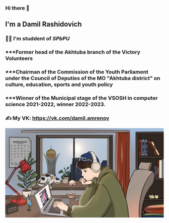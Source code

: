 ### Hi there 👋

## I'm a Damil Rashidovich ##

### 👨‍🎓 I'm studdent of *SPbPU* ###
### ***Former head of the Akhtuba branch of the Victory Volunteers ###
### ***Chairman of the Commission of the Youth Parliament under the Council of Deputies of the MO "Akhtuba district" on culture, education, sports and youth policy ###
### ***Winner of the Municipal stage of the VSOSH in computer science 2021-2022, winner 2022-2023. ###

### &#9997; My VK: https://vk.com/damil.amrenov ###

![sss](https://github.com/Damilka05/inf/blob/main/Безымянный.png)
